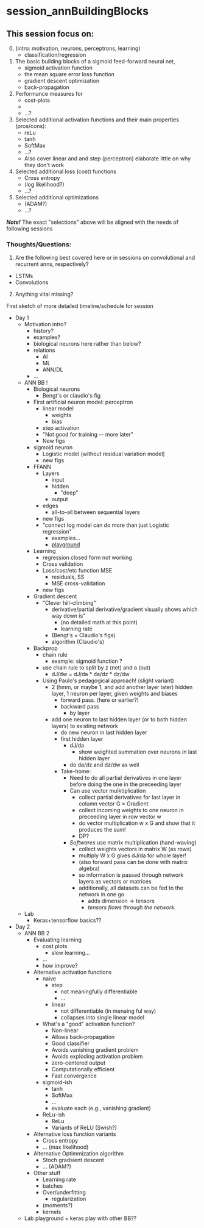 # session_annBuildingBlocks

## This session focus on:

0. (intro: motivation, neurons, perceptrons, learning)
    - classification/regression
1. The basic building blocks of a sigmoid
feed-forward neural net,
    - sigmoid activation function
    - the mean square error loss function
    - gradient descent optimization
    - back-propagation
2. Performance measures for
    - cost-plots
    -
    - ...?
3. Selected additional activation functions and their
main properties (pros/cons):
    - reLu
    - tanh
    - SoftMax
    - ...?
    - Also cover linear and and step (perceptron) elaborate little
    on why they don't work
4. Selected additional loss (cost) functions
    - Cross entropy
    - (log likelihood?)
    - ...?
5. Selected additional optimizations
    - (ADAM?)
    - ...?

**_Note!_** The exact "selections" above will be aligned with the needs
of following sessions

### Thoughts/Questions:
1. Are the following best covered here or in sessions on convolutional
and recurrent anns, respectively?
  - LSTMs
  - Convolutions
2. Anything vital missing?


First sketch of more detailed timeline/schedule for session

- Day 1
  - Motivation intro?
    - history?
    - examples?
    - biological neurons here rather than below?
    - relations
      - AI
      - ML
      - ANN/DL
    - ...
  - ANN BB !
    - Biological neurons
      - Bengt's or claudio's fig
    - First artificial neuron model: perceptron
      - linear model
        - weights
        - bias
      - step activation
      - "Not good for training -- more later"
      - New figs
    - sigmoid neuron
      - Logistic model (without residual variation model)
      - new figs
    - FFANN
      - Layers
        - input
        - hidden
          - "deep"
        - output
      - edges
        - all-to-all between sequential layers
      - new figs
      - "connect log model can do more than just Logistic regression"
        - examples...
        - [playground](http://playground.tensorflow.org/)
    - Learning
      - regression closed form not working
      - Cross validation
      - Loss/cost/etc function MSE
        - residuals, SS
        - MSE cross-validation
      - new figs
    - Gradient descent
      - "Clever hill-climbing"
        - derivative/partial derivative/gradient visually shows which way down is"
          - (no detailed math at this point)
          - learning rate
        - (Bengt's + Claudio's figs)
        - algorithm (Claudio's)
    - Backprop
      - chain rule
        - example: sigmoid function ?
      - use chain rule to split by z (net) and a (out)
        - dJ/dw = dJ/da * da/dz * dz/dw
      - Using Paulo's pedagogical approach! (slight variant)
        - 2 (hmm, or maybe  1, and add another layer later) hidden layer,
        1 neuron per layer, given weights and biases
          - forward pass. (here or earlier?)
          - backward pass
            - by layer
        - add one neuron to last hidden layer (or to both hidden layers) to existing network
          - do new neuron in last hidden layer
          - first hidden layer
            - dJ/da
              - show weighted summation over neurons in last hidden layer
            - do da/dz and dz/dw as well
          - Take-home:
            - Need to do all partial derivatives in one layer before doing
            the one in the preceeding layer
            - Can use vector mulktiplication
              - collect partial derivatives for last layer in column vector G = Gradient
              - collect incoming weights to one neuron in preceeding layer in row vector w
              - do vector multiplication w x G and show that it produces the sum!
              - DP?
            - *Softwares* use matrix multiplication (hand-waving)
              - collect weights vectors in matrix W (as rows)
              - multiply W x G gives dJ/da for whole layer!
              - (also forward pass can be done with matrix algebra)
              - so information is passed through network layers as vectors or
              matrices
              - additionally, all datasets can be fed to the network in one go
                - adds dimension -> tensors
                - *tensors flows through the network.*
  - Lab
    - Keras+tensorflow  basics??
- Day 2
  - ANN BB 2
      - Evaluating learning
        - cost plots
          - slow learning...
        - ...
        - how improve?
      - Alternative activation functions
        - naive
          - step
            - not meaningfully differentiable
            - ...
          - linear
            - not differentiable (in menaing ful way)
            - collapses into single linear model
        - What's a "good" activation function?
          - Non-linear
          - Allows back-propagation
          - Good classifier
          - Avoids vanishing gradient problem
          - Avoids exploding activation problem
          - zero-centered output
          - Computationally efficient
          - Fast convergence
        - sigmoid-ish
          - tanh
          - SoftMax
          - ...
          - evaluate each (e.g., vanishing gradient)
        - ReLu-ish
          - ReLu
          - Variants of ReLU (Swish?)
      - Alternative loss function variants
        - Cross entropy
        - ... (max likelihood)
      - Alternative Optimmization algorithm
        - Stoch gradsient descent
        - ... (ADAM?)
      - Other stuff
        - Learning rate
        - batches
        - Over/underfitting
          - regularization
        - (moments?)
        - kernels
  - Lab playground + keras play with other BB??
